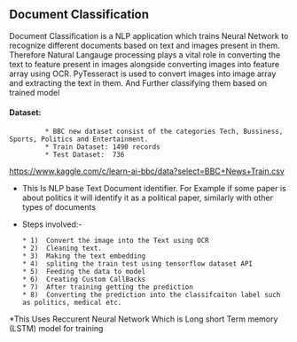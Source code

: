 ## Document Classification
Document Classification is a NLP application which trains Neural Network to recognize different documents based on text and images present in them. Therefore Natural Langauge processing plays a vital role in converting the text to feature present in images alongside converting images into feature array using OCR. PyTesseract is used to convert images into image array and extracting the text in them. And Further classifying them based on trained model

#### Dataset: 
             * BBC new dataset consist of the categories Tech, Bussiness, Sports, Politics and Entertainment. 
             * Train Dataset: 1490 records
             * Test Dataset:  736
             
https://www.kaggle.com/c/learn-ai-bbc/data?select=BBC+News+Train.csv



* This Is NLP base Text Document identifier. For Example if some paper is about politics it will identify it as a political paper, similarly with other types of documents

* Steps involved:-

      * 1)  Convert the image into the Text using OCR
      * 2)  Cleaning text.
      * 3)  Making the text embedding
      * 4)  spliting the train test using tensorflow dataset API
      * 5)  Feeding the data to model 
      * 6)  Creating Custom CallBacks
      * 7)  After training getting the prediction
      * 8)  Converting the prediction into the classifcaiton label such as politics, medical etc.
     
*This Uses Reccurent Neural Network Which is Long short Term memory (LSTM) model for training
